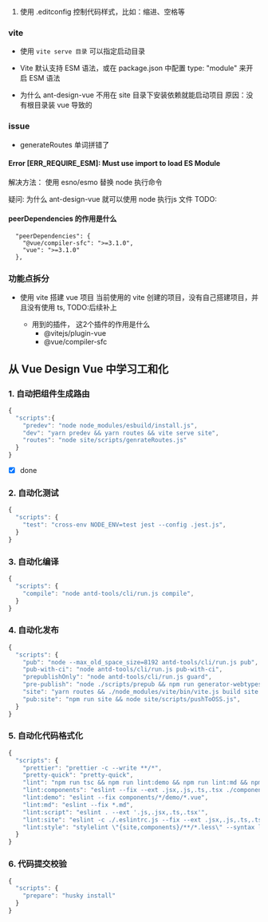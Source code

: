 1. 使用 .editconfig 控制代码样式，比如：缩进、空格等


### vite

- 使用 ```vite serve 目录``` 可以指定启动目录

- Vite 默认支持 ESM 语法，或在 package.json 中配置  type: "module" 来开启 ESM 语法

- 为什么 ant-design-vue 不用在 site 目录下安装依赖就能启动项目
原因：没有根目录装 vue 导致的

### issue
- generateRoutes 单词拼错了


#### Error [ERR_REQUIRE_ESM]: Must use import to load ES Module

解决方法： 使用 esno/esmo  替换 node 执行命令

疑问: 为什么 ant-design-vue 就可以使用 node 执行js 文件 TODO:



#### peerDependencies 的作用是什么

```
  "peerDependencies": {
    "@vue/compiler-sfc": ">=3.1.0",
    "vue": ">=3.1.0"
  },
```

### 功能点拆分

- 使用 vite 搭建 vue 项目
当前使用的 vite 创建的项目，没有自己搭建项目，并且没有使用 ts, TODO:后续补上

    - 用到的插件， 这2个插件的作用是什么
        - @vitejs/plugin-vue
        - @vue/compiler-sfc


## 从 Vue Design Vue 中学习工和化

### 1. 自动把组件生成路由

```js
{
  "scripts":{
    "predev": "node node_modules/esbuild/install.js",
    "dev": "yarn predev && yarn routes && vite serve site",
    "routes": "node site/scripts/genrateRoutes.js"
  }
}
```

- [x] done

### 2. 自动化测试

```js
{
  "scripts": {
    "test": "cross-env NODE_ENV=test jest --config .jest.js",
  }
}
```


### 3. 自动化编译

```js
{
  "scripts": {
    "compile": "node antd-tools/cli/run.js compile",
  }
}
```

### 4. 自动化发布

```js
{
  "scripts": {
    "pub": "node --max_old_space_size=8192 antd-tools/cli/run.js pub",
    "pub-with-ci": "node antd-tools/cli/run.js pub-with-ci",
    "prepublishOnly": "node antd-tools/cli/run.js guard",
    "pre-publish": "node ./scripts/prepub && npm run generator-webtypes",
    "site": "yarn routes && ./node_modules/vite/bin/vite.js build site --base=https://next.antdv.com/",
    "pub:site": "npm run site && node site/scripts/pushToOSS.js",
  }
}
```

### 5. 自动化代码格式化

```js
{
  "scripts": {
    "prettier": "prettier -c --write **/*",
    "pretty-quick": "pretty-quick",
    "lint": "npm run tsc && npm run lint:demo && npm run lint:md && npm run lint:script && npm run lint:site",
    "lint:components": "eslint --fix --ext .jsx,.js,.ts,.tsx ./components",
    "lint:demo": "eslint --fix components/*/demo/*.vue",
    "lint:md": "eslint --fix *.md",
    "lint:script": "eslint . --ext '.js,.jsx,.ts,.tsx'",
    "lint:site": "eslint -c ./.eslintrc.js --fix --ext .jsx,.js,.ts,.tsx,vue ./site",
    "lint:style": "stylelint \"{site,components}/**/*.less\" --syntax less",
  }
}
```
### 6. 代码提交校验

```js
{
  "scripts": {
    "prepare": "husky install"
  }
}
```